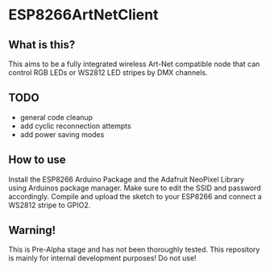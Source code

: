 # ESP8266ArtNetClient

## What is this?

This aims to be a fully integrated wireless Art-Net compatible node that can control RGB LEDs or WS2812 LED stripes by DMX channels.

## TODO

* general code cleanup
* add cyclic reconnection attempts
* add power saving modes

## How to use

Install the ESP8266 Arduino Package and the Adafruit NeoPixel Library using Arduinos package manager. Make sure to edit the SSID and password accordingly. Compile and upload the sketch to your ESP8266 and connect a WS2812 stripe to GPIO2. 

## Warning!

This is Pre-Alpha stage and has not been thoroughly tested. This repository is mainly for internal development purposes! Do not use!